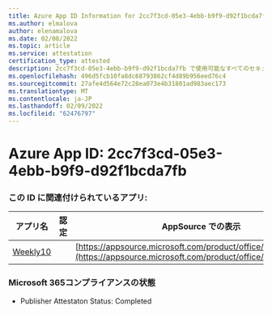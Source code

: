 ```yaml
---
title: Azure App ID Information for 2cc7f3cd-05e3-4ebb-b9f9-d92f1bcda7fb
ms.author: elmalova
author: elenamalova
ms.date: 02/08/2022
ms.topic: article
ms.service: attestation
certification_type: attested
description: 2cc7f3cd-05e3-4ebb-b9f9-d92f1bcda7fb で使用可能なすべてのセキュリティおよびコンプライアンス情報。
ms.openlocfilehash: 496d5fcb10fa8dc68793862cf4d89b956eed76c4
ms.sourcegitcommit: 27afe4d564e72c28ea073e4b31801ad983aec173
ms.translationtype: MT
ms.contentlocale: ja-JP
ms.lasthandoff: 02/09/2022
ms.locfileid: "62476797"
---
```

# <a name="azure-app-id-2cc7f3cd-05e3-4ebb-b9f9-d92f1bcda7fb"></a>Azure App ID: 2cc7f3cd-05e3-4ebb-b9f9-d92f1bcda7fb


### <a name="apps-associated-with-this-id"></a>この ID に関連付けられているアプリ:
| **アプリ名** | **認定** | **AppSource での表示** |
|--------------|---------------|-----------------------|
| [Weekly10](https://docs.microsoft.com/microsoft-365-app-certification/forward/WA200001441) |  | [https://appsource.microsoft.com/product/office/WA200001441](https://appsource.microsoft.com/product/office/WA200001441) |

### <a name="microsoft-365-app-compliance-status"></a>Microsoft 365コンプライアンスの状態
- Publisher Attestaton Status: Completed
